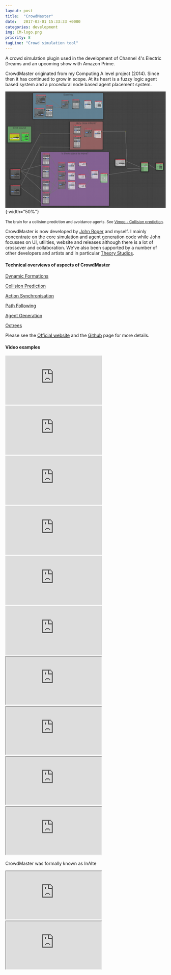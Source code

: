 ```yaml
---
layout: post
title:  "CrowdMaster"
date:   2017-03-01 15:33:33 +0000
categories: development
img: CM-logo.png
priority: 8
tagLine: "Crowd simulation tool"
---
```


A crowd simulation plugin used in the development of Channel 4's Electric Dreams and an upcoming show with Amazon Prime.

CrowdMaster originated from my Computing A level project (2014). Since then it has continued to grow in scope. At its heart is a fuzzy logic agent based system and a procedural node based agent placement system.

![Example](/images/CrowdMaster/exampleNodeTree.png){:width="50%"}

<small> The brain for a collision prediction and avoidance agents. See <a href="https://vimeo.com/210173152">Vimeo - Collision prediction</a>.</small>

CrowdMaster is now developed by [John Roper] and myself. I mainly concentrate on the core simulation and agent generation code while John focusses on UI, utilities, website and releases although there is a lot of crossover and collaboration. We've also been supported by a number of other developers and artists and in particular [Theory Studios].

#### Technical overviews of aspects of CrowdMaster

<a href="/cm/formations/"> Dynamic Formations </a>

<a href="/cm/collisionPrediction/"> Collision Prediction </a>

<a href="/cm/actionSync/"> Action Synchronisation </a>

<a href="/cm/pathFollowing/"> Path Following </a>

<a href="/cm/agentGeneration/"> Agent Generation </a>

<a href="/cm/octree/"> Octrees</a>

Please see the [Official website] and the [Github] page for more details.

#### Video examples

<iframe src="https://player.vimeo.com/video/217817560" width="304" height="154" frameborder="0" webkitallowfullscreen mozallowfullscreen allowfullscreen></iframe>

<iframe src="https://player.vimeo.com/video/210320911" width="304" height="154" frameborder="0" webkitallowfullscreen mozallowfullscreen allowfullscreen></iframe>

<iframe src="https://player.vimeo.com/video/210173152" width="304" height="154" frameborder="0" webkitallowfullscreen mozallowfullscreen allowfullscreen></iframe>

<iframe src="https://player.vimeo.com/video/210671829" width="304" height="154" frameborder="0" webkitallowfullscreen mozallowfullscreen allowfullscreen></iframe>

<iframe src="https://player.vimeo.com/video/210672031" width="304" height="154" frameborder="0" webkitallowfullscreen mozallowfullscreen allowfullscreen></iframe>

<iframe src="https://player.vimeo.com/video/210673627" width="304" height="154" frameborder="0" webkitallowfullscreen mozallowfullscreen allowfullscreen></iframe>

<iframe src="https://www.youtube.com/embed/bjGoyI8T_9Q" class="embed-content" allowfullscreen="allowfullscreen" mozallowfullscreen="mozallowfullscreen" msallowfullscreen="msallowfullscreen" oallowfullscreen="oallowfullscreen" webkitallowfullscreen="webkitallowfullscreen"></iframe>

<iframe src="https://www.youtube.com/embed/m0zP3IMTmAU" class="embed-content" allowfullscreen="allowfullscreen" mozallowfullscreen="mozallowfullscreen" msallowfullscreen="msallowfullscreen" oallowfullscreen="oallowfullscreen" webkitallowfullscreen="webkitallowfullscreen"></iframe>

<iframe src="https://www.youtube.com/embed/pBrFeyeq178" class="embed-content" allowfullscreen="allowfullscreen" mozallowfullscreen="mozallowfullscreen" msallowfullscreen="msallowfullscreen" oallowfullscreen="oallowfullscreen" webkitallowfullscreen="webkitallowfullscreen"></iframe>

<iframe src="https://www.youtube.com/embed/LSygDUSRpTM" class="embed-content" allowfullscreen="allowfullscreen" mozallowfullscreen="mozallowfullscreen" msallowfullscreen="msallowfullscreen" oallowfullscreen="oallowfullscreen" webkitallowfullscreen="webkitallowfullscreen"></iframe>


CrowdMaster was formally known as InAIte

<iframe src="https://www.youtube.com/embed/mO_XvHIlfr0" class="embed-content" allowfullscreen="allowfullscreen" mozallowfullscreen="mozallowfullscreen" msallowfullscreen="msallowfullscreen" oallowfullscreen="oallowfullscreen" webkitallowfullscreen="webkitallowfullscreen"></iframe>

<iframe src="https://www.youtube.com/embed/xVdDbZcejb0" class="embed-content" allowfullscreen="allowfullscreen" mozallowfullscreen="mozallowfullscreen" msallowfullscreen="msallowfullscreen" oallowfullscreen="oallowfullscreen" webkitallowfullscreen="webkitallowfullscreen"></iframe>

[John Roper]: http://jmroper.com/
[Theory Studios]: http://theorystudios.com/
[Official website]: http://jmroper.com/crowdmaster/
[Github]: https://github.com/johnroper100/CrowdMaster
